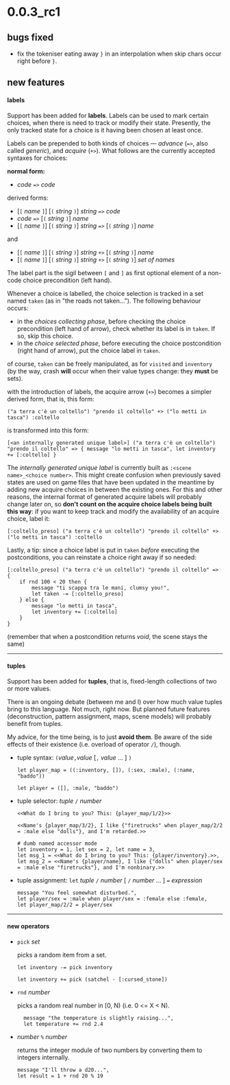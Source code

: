 # 0.0.3_rc1

## bugs fixed

- fix the tokeniser eating away `}` in an interpolation when skip chars occur right before `}`.

## new features

#### labels

Support has been added for **labels**. Labels can be used to mark certain choices, when there is need to track or modify their state.
Presently, the only tracked state for a choice is it having been chosen at least once.

Labels can be prepended to both kinds of choices –– *advance* (`=>`, also called *generic*), and *acquire* (`+>`). What follows are the currently accepted syntaxes for choices:

**normal form:**

- *code* `=>` *code*

derived forms:

- [`[` *name* `]`] [`(` *string* `)`] *string* `=>` *code*
- *code* `=>` [`(` *string* `)`] *name*
- [`[` *name* `]`] [`(` *string* `)`] *string* `=>` [`(` *string* `)`] *name*

and

- [`[` *name* `]`] [`(` *string* `)`] *string* `+>` [`(` *string* `)`] *name*
- [`[` *name* `]`] [`(` *string* `)`] *string* `+>` [`(` *string* `)`] *set of names*

The label part is the sigil between `[` and `]` as first optional element of a non-code choice precondition (left hand).

Whenever a choice is labelled, the choice selection is tracked in a set named `taken` (as in "the roads not taken..."). The following behaviour occurs:

- in the *choices collecting phase*, before checking the choice precondition (left hand of arrow), check whether its label is in `taken`. If so, skip this choice.
- in the *choice selected phase*, before executing the choice postcondition (right hand of arrow), put the choice label in `taken`.

of course, `taken` can be freely manipulated, as for `visited` and `inventory` (by the way, crash **will** occur when their value types change: they **must** be sets).

with the introduction of labels, the acquire arrow (`+>`) becomes a simpler derived form, that is, this form:

```
("a terra c'è un coltello") "prendo il coltello" +> ("lo metti in tasca") :coltello
```

is transformed into this form:

```
[<an internally generated unique label>] ("a terra c'è un coltello") "prendo il coltello" => { message "lo metti in tasca", let inventory += [:coltello] }
```

The _internally generated unique label_ is currently built as `:<scene name>_<choice number>`. This might create confusion when previously saved states are used on game files that have been updated in the meantime by adding new acquire choices in between the existing ones. For this and other reasons, the internal format of generated acquire labels will probably change later on, so **don't count on the acquire choice labels being built this way**: if you want to keep track and modify the availability of an acquire choice, label it:

```
[:coltello_preso] ("a terra c'è un coltello") "prendo il coltello" +> ("lo metti in tasca") :coltello
```

Lastly, a tip: since a choice label is put in `taken` _before_ executing the postconditions, you can reinstate a choice right away if so needed:

```
[:coltello_preso] ("a terra c'è un coltello") "prendo il coltello" => {
	if rnd 100 < 20 then {
		message "ti scappa tra le mani, clumsy you!",
		let taken -= [:coltello_preso]
	} else {
		message "lo metti in tasca",
		let inventory += [:coltello]
	}
}
```

(remember that when a postcondition returns *void*, the scene stays the same)

---

#### tuples

Support has been added for **tuples**, that is, fixed-length collections of two or more values.

There is an ongoing debate (between me and I) over how much value tuples bring to this language. Not much, right now. But planned future features (deconstruction, pattern assignment, maps, scene models) will probably benefit from tuples.

My advice, for the time being, is to just **avoid them**. Be aware of the side effects of their existence (i.e. overload of operator `/`), though.

- tuple syntax: `(`*value*`,`*value* [`,` *value* ... ] `)`
  
  ```
  let player_map = ((:inventory, []), (:sex, :male), (:name, "baddo"))
  ```
  
  ```
  let player = ([], :male, "baddo")
  ```

- tuple selector: *tuple* `/` *number*
  
  ```
  <<What do I bring to you? This: {player_map/1/2}>>
  ```
  
  ```
  <<Name's {player_map/3/2}, I like {"firetrucks" when player_map/2/2 = :male else "dolls"}, and I'm retarded.>>
  ```
  
  ```
  # dumb named accessor mode
  let inventory = 1, let sex = 2, let name = 3,
  let msg_1 = <<What do I bring to you? This: {player/inventory}.>>,
  let msg_2 = <<Name's {player/name}, I like {"dolls" when player/sex = :male else "firetrucks"}, and I'm nonbinary.>>
  ```

- tuple assignment: `let` *tuple* `/` *number* [ `/` *number* ... ] `=` *expression*

  ```
  message "You feel somewhat disturbed.",
  let player/sex = :male when player/sex = :female else :female,
  let player_map/2/2 = player/sex
  ```

---
#### new operators

- `pick` *set*

  picks a random item from a set.
  
  `let inventory -= pick inventory`
  
  `let inventory += pick (satchel - [:cursed_stone])`

- `rnd` *number*

  picks a random real number in [0, N) (i.e. 0 <= X < N).
    
  ```
  	message "the temperature is slightly raising...",
  	let temperature += rnd 2.4
  ```

- *number* `%` *number*

  returns the integer module of two numbers by converting them to integers internally.
  
  ```
  message "I'll throw a d20...",
  let result = 1 + rnd 20 % 19
  ```
